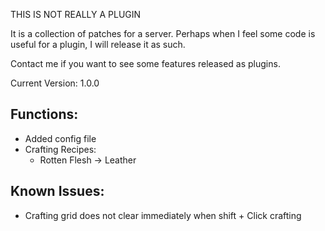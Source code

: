THIS IS NOT REALLY A PLUGIN

It is a collection of patches for a server.
Perhaps when I feel some code is useful for a plugin, I will release it as such.

Contact me if you want to see some features released as plugins.

Current Version:
1.0.0

Functions:
----------
+ Added config file
+ Crafting Recipes:
	+ Rotten Flesh -> Leather

Known Issues:
-------------
 - Crafting grid does not clear immediately when shift + Click crafting